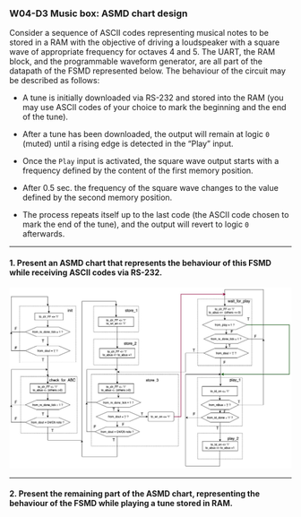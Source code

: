 ### W04-D3 Music box: ASMD chart design


Consider a sequence of ASCII codes representing musical notes to be stored in a RAM with the objective of driving a loudspeaker with a square wave of appropriate frequency for octaves 4 and 5. The UART, the RAM block, and the programmable waveform generator, are all part of the datapath of the FSMD represented below. The behaviour of the circuit may be described as follows:

* A tune is initially downloaded via RS-232 and stored into the RAM (you may use ASCII codes of your choice to mark the beginning and the end of the tune).

* After a tune has been downloaded, the output will remain at logic `0` (muted) until a rising edge is detected in the “Play” input.

* Once the `Play` input is activated, the square wave output starts with a frequency defined by the content of the first memory position.

* After 0.5 sec. the frequency of the square wave changes to the value defined by the second memory position.

* The process repeats itself up to the last code (the ASCII code chosen to mark the end of the tune), and the output will revert to logic `0` afterwards.


----

#### 1. Present an ASMD chart that represents the behaviour of this FSMD while receiving ASCII codes via RS-232.

<img src="/Resources/images/ccw_music_player-asmd_chart.jpg" alt="drawing" width="600"/>

----
#### 2. Present the remaining part of the ASMD chart, representing the behaviour of the FSMD while playing a tune stored in RAM.

